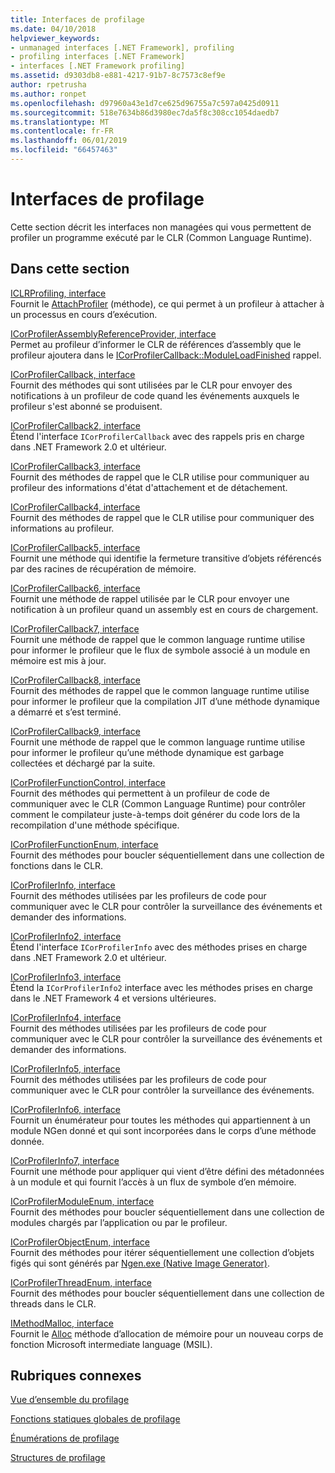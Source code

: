 ```yaml
---
title: Interfaces de profilage
ms.date: 04/10/2018
helpviewer_keywords:
- unmanaged interfaces [.NET Framework], profiling
- profiling interfaces [.NET Framework]
- interfaces [.NET Framework profiling]
ms.assetid: d9303db8-e881-4217-91b7-8c7573c8ef9e
author: rpetrusha
ms.author: ronpet
ms.openlocfilehash: d97960a43e1d7ce625d96755a7c597a0425d0911
ms.sourcegitcommit: 518e7634b86d3980ec7da5f8c308cc1054daedb7
ms.translationtype: MT
ms.contentlocale: fr-FR
ms.lasthandoff: 06/01/2019
ms.locfileid: "66457463"
---
```

# <a name="profiling-interfaces"></a>Interfaces de profilage
Cette section décrit les interfaces non managées qui vous permettent de profiler un programme exécuté par le CLR (Common Language Runtime).  
  
## <a name="in-this-section"></a>Dans cette section  
 [ICLRProfiling, interface](../../../../docs/framework/unmanaged-api/profiling/iclrprofiling-interface.md)  
 Fournit le [AttachProfiler](../../../../docs/framework/unmanaged-api/profiling/iclrprofiling-attachprofiler-method.md) (méthode), ce qui permet à un profileur à attacher à un processus en cours d’exécution.  
  
 [ICorProfilerAssemblyReferenceProvider, interface](../../../../docs/framework/unmanaged-api/profiling/icorprofilerassemblyreferenceprovider-interface.md)  
 Permet au profileur d’informer le CLR de références d’assembly que le profileur ajoutera dans le [ICorProfilerCallback::ModuleLoadFinished](../../../../docs/framework/unmanaged-api/profiling/icorprofilercallback-moduleloadfinished-method.md) rappel.  
  
 [ICorProfilerCallback, interface](../../../../docs/framework/unmanaged-api/profiling/icorprofilercallback-interface.md)  
 Fournit des méthodes qui sont utilisées par le CLR pour envoyer des notifications à un profileur de code quand les événements auxquels le profileur s'est abonné se produisent.  
  
 [ICorProfilerCallback2, interface](../../../../docs/framework/unmanaged-api/profiling/icorprofilercallback2-interface.md)  
 Étend l'interface `ICorProfilerCallback` avec des rappels pris en charge dans .NET Framework 2.0 et ultérieur.  
  
 [ICorProfilerCallback3, interface](../../../../docs/framework/unmanaged-api/profiling/icorprofilercallback3-interface.md)  
 Fournit des méthodes de rappel que le CLR utilise pour communiquer au profileur des informations d'état d'attachement et de détachement.  
  
 [ICorProfilerCallback4, interface](../../../../docs/framework/unmanaged-api/profiling/icorprofilercallback4-interface.md)  
 Fournit des méthodes de rappel que le CLR utilise pour communiquer des informations au profileur.  
  
 [ICorProfilerCallback5, interface](../../../../docs/framework/unmanaged-api/profiling/icorprofilercallback5-interface.md)  
 Fournit une méthode qui identifie la fermeture transitive d’objets référencés par des racines de récupération de mémoire.  
  
 [ICorProfilerCallback6, interface](../../../../docs/framework/unmanaged-api/profiling/icorprofilercallback6-interface.md)  
 Fournit une méthode de rappel utilisée par le CLR pour envoyer une notification à un profileur quand un assembly est en cours de chargement.  
  
 [ICorProfilerCallback7, interface](../../../../docs/framework/unmanaged-api/profiling/icorprofilercallback7-interface.md)  
 Fournit une méthode de rappel que le common language runtime utilise pour informer le profileur que le flux de symbole associé à un module en mémoire est mis à jour.  

[ICorProfilerCallback8, interface](../../../../docs/framework/unmanaged-api/profiling/icorprofilercallback8-interface.md)  
Fournit des méthodes de rappel que le common language runtime utilise pour informer le profileur que la compilation JIT d’une méthode dynamique a démarré et s’est terminé.

[ICorProfilerCallback9, interface](../../../../docs/framework/unmanaged-api/profiling/icorprofilercallback9-interface.md)  
Fournit une méthode de rappel que le common language runtime utilise pour informer le profileur qu’une méthode dynamique est garbage collectées et déchargé par la suite.

 [ICorProfilerFunctionControl, interface](../../../../docs/framework/unmanaged-api/profiling/icorprofilerfunctioncontrol-interface.md)  
 Fournit des méthodes qui permettent à un profileur de code de communiquer avec le CLR (Common Language Runtime) pour contrôler comment le compilateur juste-à-temps doit générer du code lors de la recompilation d'une méthode spécifique.  
  
 [ICorProfilerFunctionEnum, interface](../../../../docs/framework/unmanaged-api/profiling/icorprofilerfunctionenum-interface.md)  
 Fournit des méthodes pour boucler séquentiellement dans une collection de fonctions dans le CLR.  
  
 [ICorProfilerInfo, interface](../../../../docs/framework/unmanaged-api/profiling/icorprofilerinfo-interface.md)  
 Fournit des méthodes utilisées par les profileurs de code pour communiquer avec le CLR pour contrôler la surveillance des événements et demander des informations.  
  
 [ICorProfilerInfo2, interface](../../../../docs/framework/unmanaged-api/profiling/icorprofilerinfo2-interface.md)  
 Étend l'interface `ICorProfilerInfo` avec des méthodes prises en charge dans .NET Framework 2.0 et ultérieur.  
  
 [ICorProfilerInfo3, interface](../../../../docs/framework/unmanaged-api/profiling/icorprofilerinfo3-interface.md)  
 Étend la `ICorProfilerInfo2` interface avec les méthodes prises en charge dans le .NET Framework 4 et versions ultérieures.  
  
 [ICorProfilerInfo4, interface](../../../../docs/framework/unmanaged-api/profiling/icorprofilerinfo4-interface.md)  
 Fournit des méthodes utilisées par les profileurs de code pour communiquer avec le CLR pour contrôler la surveillance des événements et demander des informations.  
  
 [ICorProfilerInfo5, interface](../../../../docs/framework/unmanaged-api/profiling/icorprofilerinfo5-interface.md)  
 Fournit des méthodes utilisées par les profileurs de code pour communiquer avec le CLR pour contrôler la surveillance des événements.  
  
 [ICorProfilerInfo6, interface](../../../../docs/framework/unmanaged-api/profiling/icorprofilerinfo6-interface.md)  
 Fournit un énumérateur pour toutes les méthodes qui appartiennent à un module NGen donné et qui sont incorporées dans le corps d’une méthode donnée.  
  
 [ICorProfilerInfo7, interface](../../../../docs/framework/unmanaged-api/profiling/icorprofilerinfo7-interface.md)  
 Fournit une méthode pour appliquer qui vient d’être défini des métadonnées à un module et qui fournit l’accès à un flux de symbole d’en mémoire.  
  
 [ICorProfilerModuleEnum, interface](../../../../docs/framework/unmanaged-api/profiling/icorprofilermoduleenum-interface.md)  
 Fournit des méthodes pour boucler séquentiellement dans une collection de modules chargés par l’application ou par le profileur.  
  
 [ICorProfilerObjectEnum, interface](../../../../docs/framework/unmanaged-api/profiling/icorprofilerobjectenum-interface.md)  
 Fournit des méthodes pour itérer séquentiellement une collection d’objets figés qui sont générés par [Ngen.exe (Native Image Generator)](../../../../docs/framework/tools/ngen-exe-native-image-generator.md).  
  
 [ICorProfilerThreadEnum, interface](../../../../docs/framework/unmanaged-api/profiling/icorprofilerthreadenum-interface.md)  
 Fournit des méthodes pour boucler séquentiellement dans une collection de threads dans le CLR.  
  
 [IMethodMalloc, interface](../../../../docs/framework/unmanaged-api/profiling/imethodmalloc-interface.md)  
 Fournit le [Alloc](../../../../docs/framework/unmanaged-api/profiling/imethodmalloc-alloc-method.md) méthode d’allocation de mémoire pour un nouveau corps de fonction Microsoft intermediate language (MSIL).  
  
## <a name="related-sections"></a>Rubriques connexes  
 [Vue d’ensemble du profilage](../../../../docs/framework/unmanaged-api/profiling/profiling-overview.md)  
  
 [Fonctions statiques globales de profilage](../../../../docs/framework/unmanaged-api/profiling/profiling-global-static-functions.md)  
  
 [Énumérations de profilage](../../../../docs/framework/unmanaged-api/profiling/profiling-enumerations.md)  
  
 [Structures de profilage](../../../../docs/framework/unmanaged-api/profiling/profiling-structures.md)

